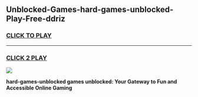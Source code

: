 
## Unblocked-Games-hard-games-unblocked-Play-Free-ddriz
<h3>
<a href="https://premium76.site?title=hard-games-unblocked&ref=09A">CLICK TO PLAY</a></h3>
<hr>

<h3>
<a href="https://premium76.site?title=hard-games-unblocked&ref=09A">CLICK 2 PLAY</a>
  
</h3>

<a href="https://premium76.site?title=hard-games-unblocked&ref=09A"><img src="https://clearcache.store/games.png"></a>


**hard-games-unblocked games unblocked: Your Gateway to Fun and Accessible Online Gaming**
